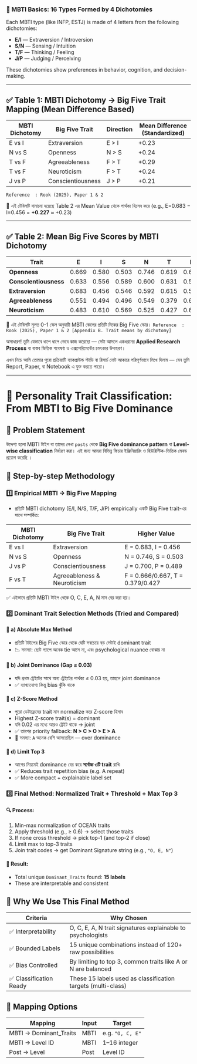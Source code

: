 ### 🧬 MBTI Basics: 16 Types Formed by 4 Dichotomies

Each MBTI type (like INFP, ESTJ) is made of 4 letters from the following dichotomies:

* **E/I** — Extraversion / Introversion
* **S/N** — Sensing / Intuition
* **T/F** — Thinking / Feeling
* **J/P** — Judging / Perceiving

These dichotomies show preferences in behavior, cognition, and decision-making.

---

## ✅ **Table 1: MBTI Dichotomy → Big Five Trait Mapping (Mean Difference Based)**

| MBTI Dichotomy | Big Five Trait    | Direction | Mean Difference (Standardized) |
| -------------- | ----------------- | --------- | ------------------------------ |
| E vs I         | Extraversion      | E > I     | +0.23                          |
| N vs S         | Openness          | N > S     | +0.24                          |
| T vs F         | Agreeableness     | F > T     | +0.29                          | 
| T vs F         | Neuroticism       | F > T     | +0.24                          | 
| J vs P         | Conscientiousness | J > P     | +0.21                          | 

`Reference  : Rook (2025), Paper 1 & 2`

📌 এই টেবিলটি বানানো হয়েছে Table 2 এর Mean Value থেকে পার্থক্য হিসেব করে (e.g., E=0.683 − I=0.456 = **+0.227** ≈ +0.23)


---

## ✅ **Table 2: Mean Big Five Scores by MBTI Dichotomy**

| Trait                 | E     | I     | S     | N     | T     | F     | J     | P     |
| --------------------- | ----- | ----- | ----- | ----- | ----- | ----- | ----- | ----- |
| **Openness**          | 0.669 | 0.580 | 0.503 | 0.746 | 0.619 | 0.630 | 0.602 | 0.646 |
| **Conscientiousness** | 0.633 | 0.556 | 0.589 | 0.600 | 0.631 | 0.557 | 0.700 | 0.489 |
| **Extraversion**      | 0.683 | 0.456 | 0.546 | 0.592 | 0.615 | 0.523 | 0.564 | 0.575 |
| **Agreeableness**     | 0.551 | 0.494 | 0.496 | 0.549 | 0.379 | 0.666 | 0.564 | 0.482 |
| **Neuroticism**       | 0.483 | 0.610 | 0.569 | 0.525 | 0.427 | 0.667 | 0.495 | 0.598 |

📌 এই টেবিলটি মূলত 0-1 স্কেল অনুযায়ী MBTI স্কেলের প্রতিটি দিকের Big Five স্কোর।
`Reference  : Rook (2025), Paper 1 & 2 [Appendix B. Trait means by dichotomy]`

অসাধারণ! তুমি যেভাবে ধাপে ধাপে ভেবে কাজ করেছো — সেটা আসলে একধরনের **Applied Research Process** বা বাস্তব ভিত্তিক গবেষণা ও এক্সপেরিমেন্টের চমৎকার উদাহরণ।

এখন নিচে আমি তোমার পুরো প্রক্রিয়াটি ব্যাকগ্রাউন্ড স্টাডি বা রিসার্চ নোট আকারে পরিপূর্ণভাবে লিখে দিলাম — যেন তুমি Report, Paper, বা Notebook এ যুক্ত করতে পারো।

---

# 📘 Personality Trait Classification: From MBTI to Big Five Dominance

## 🔰 Problem Statement

  উদ্দেশ্য হলো MBTI টাইপ বা তাদের লেখা `posts` থেকে **Big Five dominance pattern** বা **Level-wise classification** নির্ধারণ করা। এই জন্য আমরা বিভিন্ন ফিচার ইঞ্জিনিয়ারিং ও হিউরিস্টিক-ভিত্তিক মেথড প্রয়োগ করেছি ।


## 🧭 Step-by-step Methodology

### 1️⃣ **Empirical MBTI → Big Five Mapping**

* প্রতিটি MBTI dichotomy (E/I, N/S, T/F, J/P) empirically একটি Big Five trait-এর সাথে সম্পর্কিত:

| MBTI Dichotomy | Big Five Trait              | Higher Value                     |
| -------------- | --------------------------- | -------------------------------- |
| E vs I         | Extraversion                | E = 0.683, I = 0.456             |
| N vs S         | Openness                    | N = 0.746, S = 0.503             |
| J vs P         | Conscientiousness           | J = 0.700, P = 0.489             |
| F vs T         | Agreeableness & Neuroticism | F = 0.666/0.667, T = 0.379/0.427 |

✅ এইভাবে প্রতিটি MBTI টাইপ থেকে O, C, E, A, N মান বের করা হয়।


### 2️⃣ **Dominant Trait Selection Methods (Tried and Compared)**

#### 🔹 a) Absolute Max Method

* প্রতিটি টাইপের Big Five স্কোর থেকে যেটি সবচেয়ে বড় সেটাই dominant trait
* 📉 সমস্যা: ছোট গ্যাপে অনেক tie আসে না, এবং psychological nuance বোঝায় না

#### 🔹 b) Joint Dominance (Gap ≤ 0.03)

* যদি প্রথম ট্রেইটের সাথে অন্য ট্রেইটের পার্থক্য ≤ 0.03 হয়, তাহলে joint dominance
* ✅ ব্যাখ্যাযোগ্য কিন্তু bias ঝুঁকি থাকে

#### 🔹 c) Z-Score Method

* পুরো ডেটাফ্রেমের trait মান normalize করে Z-score হিসাব
* Highest Z-score trait(s) = dominant
* যদি 0.02 এর মধ্যে আরও ট্রেইট থাকে → joint
* ✅ তারপর priority fallback: **N > C > O > E > A**
* 📌 সমস্যা: `A` অনেক বেশি আসতেছিল — over dominance

#### 🔹 d) Limit Top 3

* আগের নিয়মেই dominance বের করে **সর্বোচ্চ ৩টি trait** রাখি
* ✅ Reduces trait repetition bias (e.g. A repeat)
* ✅ More compact + explainable label set


### 3️⃣ **Final Method: Normalized Trait + Threshold + Max Top 3**

#### 🔍 Process:

1. Min-max normalization of OCEAN traits
2. Apply threshold (e.g., ≥ 0.6) → select those traits
3. If none cross threshold → pick top-1 (and top-2 if close)
4. Limit max to top-3 traits
5. Join trait codes → get Dominant Signature string (e.g., `"O, E, N"`)

#### 🎯 Result:

* Total unique `Dominant_Traits` found: **15 labels**
* These are interpretable and consistent

## 🧪 Why We Use This Final Method

| Criteria               | Why Chosen                                                    |
| ---------------------- | ------------------------------------------------------------- |
| ✅ Interpretability     | O, C, E, A, N trait signatures explainable to psychologists   |
| ✅ Bounded Labels       | 15 unique combinations instead of 120+ raw possibilities      |
| ✅ Bias Controlled      | By limiting to top 3, common traits like A or N are balanced  |
| ✅ Classification Ready | These 15 labels used as classification targets (multi-class)  |

## 🧩 Mapping Options

| Mapping                 | Input | Target           | 
| ----------------------- | ----- | ---------------- |
| MBTI → Dominant\_Traits | MBTI  | e.g. `"O, C, E"` | 
| MBTI → Level ID         | MBTI  | 1–16 integer     | 
| Post → Level            | Post  | Level ID         | 


 
 
